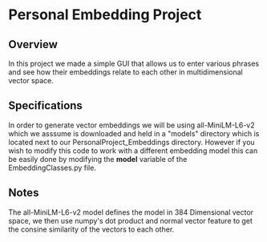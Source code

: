 # Personal Embedding Project

## Overview

In this project we made a simple GUI that allows us to enter various phrases and see how their embeddings relate to each other in multidimensional vector space.

## Specifications

In order to generate vector embeddings we will be using all-MiniLM-L6-v2 which we asssume is downloaded and held in a "models" directory which is located next to our PersonalProject_Embeddings directory. However if you wish to modify this code to work with a different embedding model this can be easily done by modifying the **model** variable of the EmbeddingClasses.py file.

## Notes

The all-MiniLM-L6-v2 model defines the model in 384 Dimensional vector space, we then use numpy's dot product and normal vector feature to get the consine similarity of the vectors to each other.
